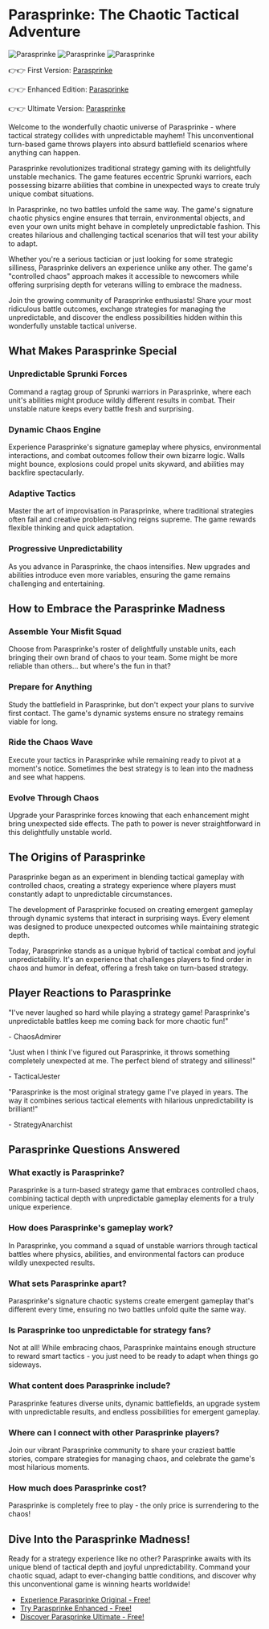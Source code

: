 # Parasprinke: The Chaotic Tactical Adventure

![Parasprinke](https://raw.githubusercontent.com/sprunkiscrunkly/parasprinke/refs/heads/main/parasprinke.png "Parasprinke")
![Parasprinke](https://raw.githubusercontent.com/sprunkiscrunkly/parasprinke/refs/heads/main/parasprinke-2.png "Parasprinke")
![Parasprinke](https://raw.githubusercontent.com/sprunkiscrunkly/parasprinke/refs/heads/main/parasprinke-3.png "Parasprinke")

👉👉 First Version: [Parasprinke](https://sprunksters.com/parasprinke/ "Parasprinke")

👉👉 Enhanced Edition: [Parasprinke](https://sprunkiscrunkly.com/parasprinke/ "Parasprinke")

👉👉 Ultimate Version: [Parasprinke](https://sprunkipyramixed.com/parasprinke/ "Parasprinke")

Welcome to the wonderfully chaotic universe of Parasprinke - where tactical strategy collides with unpredictable mayhem! This unconventional turn-based game throws players into absurd battlefield scenarios where anything can happen.

Parasprinke revolutionizes traditional strategy gaming with its delightfully unstable mechanics. The game features eccentric Sprunki warriors, each possessing bizarre abilities that combine in unexpected ways to create truly unique combat situations.

In Parasprinke, no two battles unfold the same way. The game's signature chaotic physics engine ensures that terrain, environmental objects, and even your own units might behave in completely unpredictable fashion. This creates hilarious and challenging tactical scenarios that will test your ability to adapt.

Whether you're a serious tactician or just looking for some strategic silliness, Parasprinke delivers an experience unlike any other. The game's "controlled chaos" approach makes it accessible to newcomers while offering surprising depth for veterans willing to embrace the madness.

Join the growing community of Parasprinke enthusiasts! Share your most ridiculous battle outcomes, exchange strategies for managing the unpredictable, and discover the endless possibilities hidden within this wonderfully unstable tactical universe.

## What Makes Parasprinke Special

### Unpredictable Sprunki Forces

Command a ragtag group of Sprunki warriors in Parasprinke, where each unit's abilities might produce wildly different results in combat. Their unstable nature keeps every battle fresh and surprising.

### Dynamic Chaos Engine

Experience Parasprinke's signature gameplay where physics, environmental interactions, and combat outcomes follow their own bizarre logic. Walls might bounce, explosions could propel units skyward, and abilities may backfire spectacularly.

### Adaptive Tactics

Master the art of improvisation in Parasprinke, where traditional strategies often fail and creative problem-solving reigns supreme. The game rewards flexible thinking and quick adaptation.

### Progressive Unpredictability

As you advance in Parasprinke, the chaos intensifies. New upgrades and abilities introduce even more variables, ensuring the game remains challenging and entertaining.

## How to Embrace the Parasprinke Madness

### Assemble Your Misfit Squad

Choose from Parasprinke's roster of delightfully unstable units, each bringing their own brand of chaos to your team. Some might be more reliable than others... but where's the fun in that?

### Prepare for Anything

Study the battlefield in Parasprinke, but don't expect your plans to survive first contact. The game's dynamic systems ensure no strategy remains viable for long.

### Ride the Chaos Wave

Execute your tactics in Parasprinke while remaining ready to pivot at a moment's notice. Sometimes the best strategy is to lean into the madness and see what happens.

### Evolve Through Chaos

Upgrade your Parasprinke forces knowing that each enhancement might bring unexpected side effects. The path to power is never straightforward in this delightfully unstable world.

## The Origins of Parasprinke

Parasprinke began as an experiment in blending tactical gameplay with controlled chaos, creating a strategy experience where players must constantly adapt to unpredictable circumstances.

The development of Parasprinke focused on creating emergent gameplay through dynamic systems that interact in surprising ways. Every element was designed to produce unexpected outcomes while maintaining strategic depth.

Today, Parasprinke stands as a unique hybrid of tactical combat and joyful unpredictability. It's an experience that challenges players to find order in chaos and humor in defeat, offering a fresh take on turn-based strategy.

## Player Reactions to Parasprinke

"I've never laughed so hard while playing a strategy game! Parasprinke's unpredictable battles keep me coming back for more chaotic fun!"

\- ChaosAdmirer

"Just when I think I've figured out Parasprinke, it throws something completely unexpected at me. The perfect blend of strategy and silliness!"

\- TacticalJester

"Parasprinke is the most original strategy game I've played in years. The way it combines serious tactical elements with hilarious unpredictability is brilliant!"

\- StrategyAnarchist

## Parasprinke Questions Answered

### What exactly is Parasprinke?

Parasprinke is a turn-based strategy game that embraces controlled chaos, combining tactical depth with unpredictable gameplay elements for a truly unique experience.

### How does Parasprinke's gameplay work?

In Parasprinke, you command a squad of unstable warriors through tactical battles where physics, abilities, and environmental factors can produce wildly unexpected results.

### What sets Parasprinke apart?

Parasprinke's signature chaotic systems create emergent gameplay that's different every time, ensuring no two battles unfold quite the same way.

### Is Parasprinke too unpredictable for strategy fans?

Not at all! While embracing chaos, Parasprinke maintains enough structure to reward smart tactics - you just need to be ready to adapt when things go sideways.

### What content does Parasprinke include?

Parasprinke features diverse units, dynamic battlefields, an upgrade system with unpredictable results, and endless possibilities for emergent gameplay.

### Where can I connect with other Parasprinke players?

Join our vibrant Parasprinke community to share your craziest battle stories, compare strategies for managing chaos, and celebrate the game's most hilarious moments.

### How much does Parasprinke cost?

Parasprinke is completely free to play - the only price is surrendering to the chaos!

## Dive Into the Parasprinke Madness!

Ready for a strategy experience like no other? Parasprinke awaits with its unique blend of tactical depth and joyful unpredictability. Command your chaotic squad, adapt to ever-changing battle conditions, and discover why this unconventional game is winning hearts worldwide!

- [Experience Parasprinke Original - Free!](https://sprunksters.com/parasprinke/)
- [Try Parasprinke Enhanced - Free!](https://sprunkiscrunkly.com/parasprinke/)
- [Discover Parasprinke Ultimate - Free!](https://sprunkipyramixed.com/parasprinke/)
